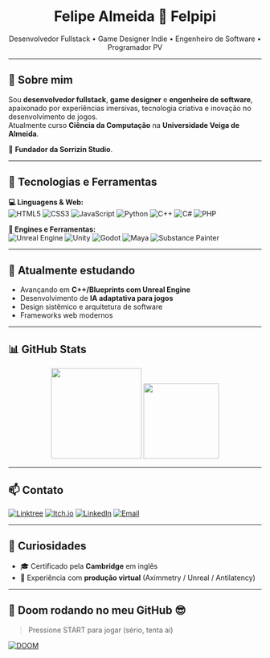 <h1 align="center">Felipe Almeida 👾 Felpipi</h1>

<div align="center">
Desenvolvedor Fullstack • Game Designer Indie • Engenheiro de Software • Programador PV 
</div>

---

## 🧠 Sobre mim

Sou **desenvolvedor fullstack**, **game designer** e **engenheiro de software**, apaixonado por experiências imersivas, tecnologia criativa e inovação no desenvolvimento de jogos.  
Atualmente curso **Ciência da Computação** na **Universidade Veiga de Almeida**.

🧬 **Fundador da Sorrizin Studio**.

---

## 🚀 Tecnologias e Ferramentas

**💻 Linguagens & Web:**  
![HTML5](https://img.shields.io/badge/HTML5-E34F26?style=flat&logo=html5&logoColor=white)
![CSS3](https://img.shields.io/badge/CSS3-1572B6?style=flat&logo=css3&logoColor=white)
![JavaScript](https://img.shields.io/badge/JavaScript-F7DF1E?style=flat&logo=javascript&logoColor=black)
![Python](https://img.shields.io/badge/Python-3776AB?style=flat&logo=python&logoColor=white)
![C++](https://img.shields.io/badge/C++-00599C?style=flat&logo=cplusplus&logoColor=white)
![C#](https://img.shields.io/badge/C%23-239120?style=flat&logo=csharp&logoColor=white)
![PHP](https://img.shields.io/badge/PHP-777BB4?style=flat&logo=php&logoColor=white)

**🧰 Engines e Ferramentas:**  
![Unreal Engine](https://img.shields.io/badge/Unreal%20Engine-0E1128?style=flat&logo=unrealengine&logoColor=white)
![Unity](https://img.shields.io/badge/Unity-000000?style=flat&logo=unity&logoColor=white)
![Godot](https://img.shields.io/badge/Godot-478CBF?style=flat&logo=godot-engine&logoColor=white)
![Maya](https://img.shields.io/badge/Maya-00B1E7?style=flat&logo=autodesk&logoColor=white)
![Substance Painter](https://img.shields.io/badge/Substance%20Painter-FF6B00?style=flat&logo=adobe&logoColor=white)

---

## 🧪 Atualmente estudando

- Avançando em **C++/Blueprints com Unreal Engine**
- Desenvolvimento de **IA adaptativa para jogos**
- Design sistêmico e arquitetura de software
- Frameworks web modernos

---

## 📊 GitHub Stats

<div align="center">
  <img height="180em" src="https://github-readme-stats.vercel.app/api?username=Felipe-Felpipi&show_icons=true&theme=tokyonight&count_private=true" />
  <img height="150em" src="https://github-readme-stats.vercel.app/api/top-langs/?username=Felipe-Felpipi&layout=compact&theme=tokyonight" />
</div>

---

## 📫 Contato

[![Linktree](https://img.shields.io/badge/Linktree-00C300?style=flat&logo=linktree&logoColor=white)](https://felipe-felpipi.github.io/)
[![Itch.io](https://img.shields.io/badge/-Itch.io-FA5C5C?style=flat&logo=itchdotio&logoColor=white)]((https://sorrizin-studio.itch.io/))
[![LinkedIn](https://img.shields.io/badge/LinkedIn-0077B5?style=flat&logo=linkedin&logoColor=white)](www.linkedin.com/in/felipe-almeida-b1134b1b0)
[![Email](https://img.shields.io/badge/Email-D14836?style=flat&logo=gmail&logoColor=white)](mailto:felipealmeidajob@gmail.com)

---

## 🧠 Curiosidades

- 🎓 Certificado pela **Cambridge** em inglês
- 💼 Experiência com **produção virtual** (Aximmetry / Unreal / Antilatency)

---

## 💾 Doom rodando no meu GitHub 😎

> Pressione START para jogar (sério, tenta aí)

[![DOOM](https://img.shields.io/badge/DOOM-1993-red?style=for-the-badge&logo=doom)](https://dos.zone/doom-dec-1993/)
